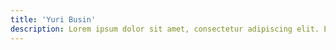 ```yaml
---
title: 'Yuri Busin'
description: Lorem ipsum dolor sit amet, consectetur adipiscing elit. Etiam eu turpis molestie, dictum est.
---
```


